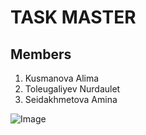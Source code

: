 # TASK MASTER

## Members

1. Kusmanova Alima
2. Toleugaliyev Nurdaulet
3. Seidakhmetova Amina



![Image](https://i.pinimg.com/564x/22/68/a4/2268a4deb9b6660885af141cd3893d4f.jpg)

